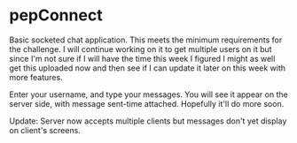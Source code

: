 # pepConnect
Basic socketed chat application. This meets the minimum requirements for the challenge. I will continue working on it to get multiple users on it but since I'm not sure if I will have the time this week I figured I might as well get this uploaded now and then see if I can update it later on this week with more features.

Enter your username, and type your messages. You will see it appear on the server side, with message sent-time attached. Hopefully it'll do more soon.

Update: Server now accepts multiple clients but messages don't yet display on client's screens.
